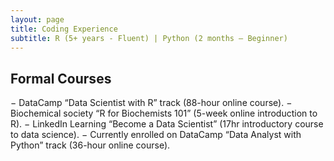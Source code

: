 ```yaml
---
layout: page
title: Coding Experience
subtitle: R (5+ years - Fluent) | Python (2 months – Beginner)
---
```

## Formal Courses
−	DataCamp “Data Scientist with R” track (88-hour online course).
−	Biochemical society “R for Biochemists 101” (5-week online introduction to R).
−	LinkedIn Learning “Become a Data Scientist” (17hr introductory course to data science).
−	Currently enrolled on DataCamp “Data Analyst with Python” track (36-hour online course).

